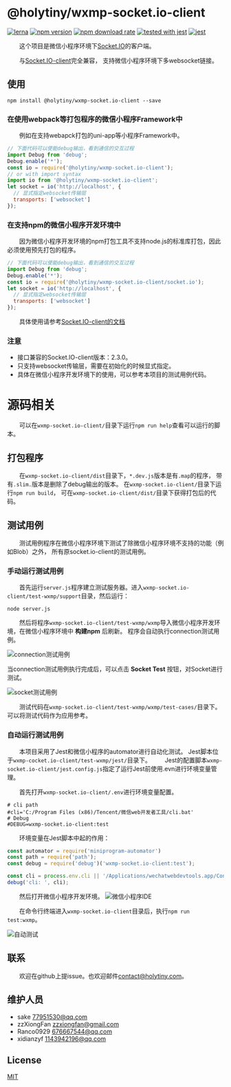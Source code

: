
# @holytiny/wxmp-socket.io-client

[![lerna](https://img.shields.io/badge/maintained%20with-lerna-cc00ff.svg)](https://lerna.js.org/)
[![npm version](https://img.shields.io/npm/v/@holytiny/wxmp-socket.io-client)](https://www.npmjs.com/package/@holytiny/wxmp-socket.io-client)
[![npm download rate](https://img.shields.io/npm/dw/@holytiny/wxmp-socket.io-client)](https://www.npmjs.com/package/@holytiny/wxmp-socket.io-client)
[![tested with jest](https://img.shields.io/badge/tested_with-jest-99424f.svg)](https://github.com/facebook/jest)
[![jest](https://jestjs.io/img/jest-badge.svg)](https://github.com/facebook/jest)

&emsp;&emsp;这个项目是微信小程序环境下[Socket.IO](http://github.com/socketio/socket.io)的客户端。

&emsp;&emsp;与[Socket.IO-client](https://socket.io/docs/client-api/)完全兼容，
支持微信小程序环境下多websocket链接。

## 使用
```shell script
npm install @holytiny/wxmp-socket.io-client --save
```
### 在使用webpack等打包程序的微信小程序Framework中
&emsp;&emsp;例如在支持webapck打包的uni-app等小程序Framework中。
```js
// 下面代码可以使能debug输出，看到通信的交互过程
import Debug from 'debug';
Debug.enable('*');
const io = require('@holytiny/wxmp-socket.io-client');
// or with import syntax
import io from '@holytiny/wxmp-socket.io-client';
let socket = io('http://localhost', {
  // 显式指定websocket传输层
  transports: ['websocket']
});
```

### 在支持npm的微信小程序开发环境中
&emsp;&emsp;因为微信小程序开发环境的npm打包工具不支持node.js的标准库打包，因此必须使用预先打包的程序。
```js
// 下面代码可以使能debug输出，看到通信的交互过程
import Debug from 'debug';
Debug.enable('*');
const io = require('@holytiny/wxmp-socket.io-client/socket.io');
let socket = io('http://localhost', {
  // 显式指定websocket传输层
  transports: ['websocket']
});
```

&emsp;&emsp;具体使用请参考[Socket.IO-client的文档](https://socket.io/docs/client-api/)

### 注意

- 接口兼容的Socket.IO-client版本：2.3.0。
- 只支持websocket传输层，需要在初始化的时候显式指定。
- 具体在微信小程序开发环境下的使用，可以参考本项目的测试用例代码。

# 源码相关

&emsp;&emsp;可以在`wxmp-socket.io-client/`目录下运行`npm run help`查看可以运行的脚本。

## 打包程序

&emsp;&emsp;在`wxmp-socket.io-client/dist`目录下，`*.dev.js`版本是有`.map`的程序，
带有`.slim.`版本是删除了debug输出的版本。
在`wxmp-socket.io-client/`目录下运行`npm run build`，
可在`wxmp-socket.io-client/dist/`目录下获得打包后的代码。

## 测试用例

&emsp;&emsp;测试用例程序在微信小程序环境下测试了除微信小程序环境不支持的功能（例如Blob）之外，
所有原socket.io-client的测试用例。

### 手动运行测试用例

&emsp;&emsp;首先运行`server.js`程序建立测试服务器。进入`wxmp-socket.io-client/test-wxmp/support`目录，然后运行：
```shell script
node server.js
```

&emsp;&emsp;然后将程序`wxmp-socket.io-client/test-wxmp/wxmp`导入微信小程序开发环境，在微信小程序环境中 **构建npm** 后刷新。
程序会自动执行connection测试用例。

![connection测试用例](https://github.com/holytiny/feathersjs-wxmp-socket.io-client/blob/master/asset/connection-test-cases.png)

当connection测试用例执行完成后，可以点击 **Socket Test** 按钮，对Socket进行测试。

![socket测试用例](https://github.com/holytiny/feathersjs-wxmp-socket.io-client/blob/master/asset/socket-test-cases.png)

&emsp;&emsp;测试代码在`wxmp-socket.io-client/test-wxmp/wxmp/test-cases/`目录下。
可以将测试代码作为应用参考。

### 自动运行测试用例
&emsp;&emsp;本项目采用了Jest和微信小程序的automator进行自动化测试。
Jest脚本位于`wxmp-cocket.io-client/test-wxmp/jest/`目录下。
&emsp;&emsp;Jest的配置脚本`wxmp-socket.io-client/jest.config.js`指定了运行Jest前使用.evn进行环境变量管理。

&emsp;&emsp;首先打开`wxmp-socket.io-client/.env`进行环境变量配置。

```editorconfig
# cli path
#cli='C:/Program Files (x86)/Tencent/微信web开发者工具/cli.bat'
# Debug
#DEBUG=wxmp-socket.io-client:test
```
&emsp;&emsp;环境变量在Jest脚本中起的作用：
```js
const automator = require('miniprogram-automator')
const path = require('path');
const debug = require('debug')('wxmp-socket.io-client:test');

const cli = process.env.cli || '/Applications/wechatwebdevtools.app/Contents/MacOS/cli';
debug('cli: ', cli);
```

&emsp;&emsp;然后打开微信小程序开发环境。
![微信小程序IDE](https://github.com/holytiny/feathersjs-wxmp-socket.io-client/blob/master/asset/wxmp-ide.png)

&emsp;&emsp;在命令行终端进入`wxmp-socket.io-client`目录后，执行`npm run test:wxmp`。

![自动测试](https://github.com/holytiny/feathersjs-wxmp-socket.io-client/blob/master/asset/automator-test-cases.gif)
## 联系
&emsp;&emsp;欢迎在github上提issue。也欢迎邮件<contact@holytiny.com>。

## 维护人员
- sake <77951530@qq.com>
- zzXiongFan <zzxiongfan@gmail.com>
- Ranco0929 <676667544@qq.com>
- xidianzyf <1143942196@qq.com>

## License

[MIT](/LICENSE)
